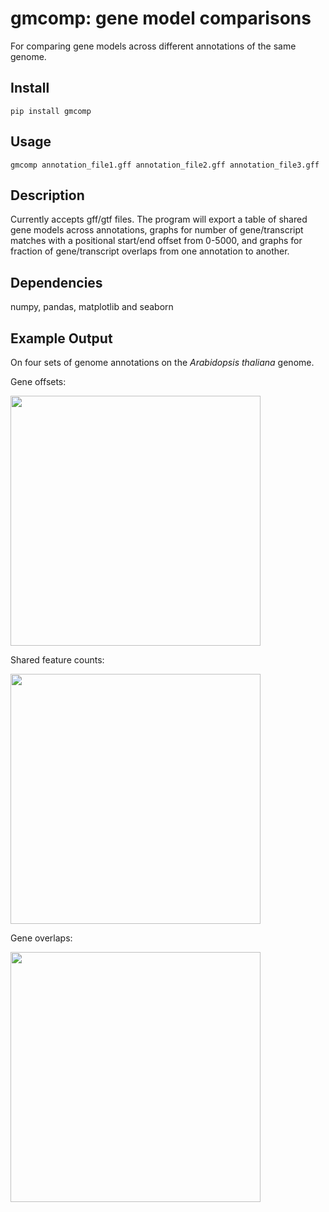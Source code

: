 # gmcomp: gene model comparisons
For comparing gene models across different annotations of the same genome.

## Install
```
pip install gmcomp
```

## Usage
```
gmcomp annotation_file1.gff annotation_file2.gff annotation_file3.gff
```

## Description
Currently accepts gff/gtf files. The program will export a table of shared gene models across annotations, graphs for number of gene/transcript matches with a positional start/end offset from 0-5000, and graphs for fraction of gene/transcript overlaps from one annotation to another. 

## Dependencies
numpy, pandas, matplotlib and seaborn

## Example Output

On four sets of genome annotations on the <i>Arabidopsis thaliana</i> genome.

Gene offsets:

<img src="https://ava.genome.arizona.edu/UniPhy/web/gene_offsets.png" width="400">

Shared feature counts:

<img src="https://ava.genome.arizona.edu/UniPhy/web/common_feature_counts.png" width="400">


Gene overlaps: 

<img src="https://ava.genome.arizona.edu/UniPhy/web/gene_overlaps.png" width=400>